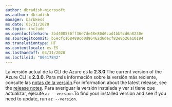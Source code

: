 ```yaml
---
author: dbradish-microsoft
ms.author: dbradish
manager: barbkess
ms.date: 03/31/2020
ms.topic: include
ms.openlocfilehash: 3bd400556ff36e7de48e80d6cad1bb9cd6a8230e
ms.sourcegitcommit: b5ecfc168489cd0d96462d6decf83e8b26a10194
ms.translationtype: HT
ms.contentlocale: es-ES
ms.lasthandoff: 03/31/2020
ms.locfileid: "80417842"
---
```

<span data-ttu-id="66746-101">La versión actual de la CLI de Azure es la __2.3.0__.</span><span class="sxs-lookup"><span data-stu-id="66746-101">The current version of the Azure CLI is __2.3.0__.</span></span> <span data-ttu-id="66746-102">Para más información sobre la versión más reciente, consulte las [notas de la versión](../release-notes-azure-cli.md).</span><span class="sxs-lookup"><span data-stu-id="66746-102">For information about the latest release, see the [release notes](../release-notes-azure-cli.md).</span></span> <span data-ttu-id="66746-103">Para averiguar la versión instalada y ver si tiene que actualizar, ejecute `az --version`.</span><span class="sxs-lookup"><span data-stu-id="66746-103">To find your installed version and see if you need to update, run `az --version`.</span></span>
